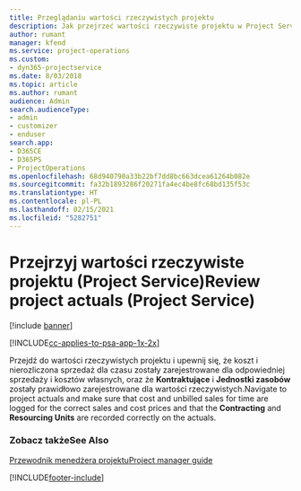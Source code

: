 ```yaml
---
title: Przeglądaniu wartości rzeczywistych projektu
description: Jak przejrzeć wartości rzeczywiste projektu w Project Service
author: rumant
manager: kfend
ms.service: project-operations
ms.custom:
- dyn365-projectservice
ms.date: 8/03/2018
ms.topic: article
ms.author: rumant
audience: Admin
search.audienceType:
- admin
- customizer
- enduser
search.app:
- D365CE
- D365PS
- ProjectOperations
ms.openlocfilehash: 68d940790a33b22bf7dd8bc663dcea61264b082e
ms.sourcegitcommit: fa32b1893286f20271fa4ec4be8fc68bd135f53c
ms.translationtype: HT
ms.contentlocale: pl-PL
ms.lasthandoff: 02/15/2021
ms.locfileid: "5282751"
---
```

# <a name="review-project-actuals-project-service"></a><span data-ttu-id="79583-103">Przejrzyj wartości rzeczywiste projektu (Project Service)</span><span class="sxs-lookup"><span data-stu-id="79583-103">Review project actuals (Project Service)</span></span>

[!include [banner](../includes/psa-now-project-operations.md)]

[!INCLUDE[cc-applies-to-psa-app-1x-2x](../includes/cc-applies-to-psa-app-1x-2x.md)]

<span data-ttu-id="79583-104">Przejdź do wartości rzeczywistych projektu i upewnij się, że koszt i nierozliczona sprzedaż dla czasu zostały zarejestrowane dla odpowiedniej sprzedaży i kosztów własnych, oraz że **Kontraktujące** i **Jednostki zasobów** zostały prawidłowo zarejestrowane dla wartości rzeczywistych.</span><span class="sxs-lookup"><span data-stu-id="79583-104">Navigate to project actuals and make sure that cost and unbilled sales for time are logged for the correct sales and cost prices and that the **Contracting** and **Resourcing Units** are recorded correctly on the actuals.</span></span>  
  
### <a name="see-also"></a><span data-ttu-id="79583-105">Zobacz także</span><span class="sxs-lookup"><span data-stu-id="79583-105">See Also</span></span>  
 [<span data-ttu-id="79583-106">Przewodnik menedżera projektu</span><span class="sxs-lookup"><span data-stu-id="79583-106">Project manager guide</span></span>](../psa/project-manager-guide.md)


[!INCLUDE[footer-include](../includes/footer-banner.md)]